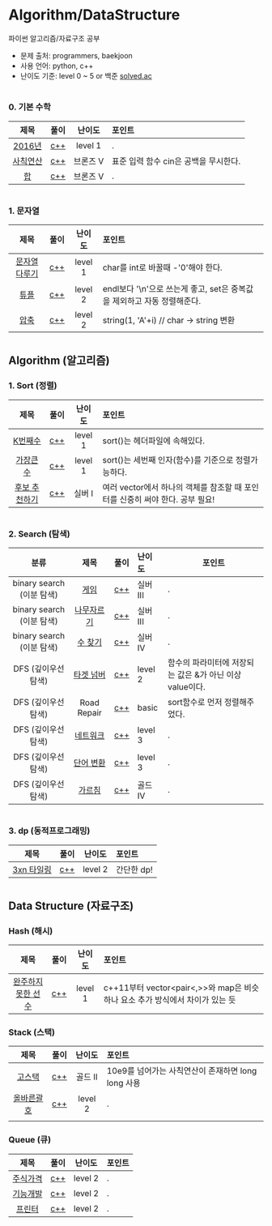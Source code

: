 # Algorithm/DataStructure

파이썬 알고리즘/자료구조 공부

- 문제 출처: programmers, baekjoon
- 사용 언어: python, c++
- 난이도 기준: level 0 ~ 5 or 백준 [solved.ac](https://solved.ac/)

#

### 0. 기본 수학

|                       제목                        |                   풀이                   |  난이도   | 포인트                                |
| :-----------------------------------------------: | :--------------------------------------: | :-------: | :------------------------------------ |
| [2016년](https://programmers.co.kr/learn/courses/30/lessons/12901)  | [c++](알고리즘/기본수학/2016년.cpp) | level 1 | .                   |
| [사칙연산](https://www.acmicpc.net/problem/10869) |     [c++](1_기본수학/1_사칙연산.cpp)     | 브론즈 V | 표준 입력 함수 cin은 공백을 무시한다. |
|    [합](https://www.acmicpc.net/problem/8393)     | [c++](./2_sort_정렬/2_sort_가장큰수.cpp) | 브론즈 V | .                                     |
#

### 1. 문자열
|                       제목                        |                   풀이                   |  난이도   | 포인트                                |
| :-----------------------------------------------: | :--------------------------------------: | :-------: | :------------------------------------ |
| [문자열다루기](https://programmers.co.kr/learn/courses/30/lessons/12918) |     [c++](알고리즘/문자열/문자열다루기.cpp)     | level 1 | char를 int로 바꿀때 -'0'해야 한다. |
| [튜플](https://programmers.co.kr/learn/courses/30/lessons/64065#) |     [c++](알고리즘/문자열/튜플.cpp)     | level 2 | endl보다 '\n'으로 쓰는게 좋고, set은 중복값을 제외하고 자동 정렬해준다. |
| [압축](https://programmers.co.kr/learn/courses/30/lessons/17684) |     [c++](알고리즘/문자열/압축.cpp)     | level 2 | string(1, 'A'+i) // char -> string 변환 |

#

## Algorithm (알고리즘)

### 1. Sort (정렬)

|                             제목                             |                  풀이                  | 난이도 | 포인트                                              |
| :----------------------------------------------------------: | :------------------------------------: | :----: | :-------------------------------------------------- |
| [K번째수](https://programmers.co.kr/learn/courses/30/lessons/42748?language=cpp) | [c++](2_sort_정렬/1_sort_k번째수.cpp)  |  level 1  | sort()는 <algorithm> 헤더파일에 속해있다.           |
| [가장큰수](https://programmers.co.kr/learn/courses/30/lessons/42746) | [c++](2_sort_정렬/2_sort_가장큰수.cpp) |  level 1  | sort()는 세번째 인자(함수)를 기준으로 정렬가능하다. |
| [후보 추천하기](https://www.acmicpc.net/problem/1713) | [c++](알고리즘/1_알고리즘_기초/후보추천하기.cpp) | 실버 I |여러 vector에서 하나의 객체를 참조할 때 포인터를 신중히 써야 한다. 공부 필요! |

#

### 2. Search (탐색)

|           분류            |                        제목                        |                    풀이                     | 난이도   | 포인트 |
| :-----------------------: | :------------------------------------------------: | :-----------------------------------------: | :------- | ------ |
| binary search (이분 탐색) |    [게임](https://www.acmicpc.net/problem/1072)    |    [c++](알고리즘/2_시간복잡도/게임.cpp)    | 실버 III | .      |
| binary search (이분 탐색) | [나무자르기](https://www.acmicpc.net/problem/2805) | [c++](알고리즘/2_시간복잡도/나무자르기.cpp) | 실버 III | .      |
| binary search (이분 탐색) | [수 찾기](https://www.acmicpc.net/problem/1920) | [c++](알고리즘/2_시간복잡도/수찾기.cpp) | 실버 IV | . |
| DFS (깊이우선탐색) | [타겟 넘버](https://programmers.co.kr/learn/courses/30/lessons/43165) | [c++](알고리즘/search_탐색/타겟넘버.cpp) | level 2| 함수의 파라미터에 저장되는 값은 &가 아닌 이상 value이다. |  
| DFS (깊이우선탐색) | Road Repair | [c++](알고리즘/search_탐색/RoadRepair.cpp) | basic | sort함수로 먼저 정렬해주었다. |  
| DFS (깊이우선탐색) | [네트워크](https://programmers.co.kr/learn/courses/30/lessons/43162) | [c++](알고리즘/search_탐색/네트워크.cpp) | level 3| .|  
| DFS (깊이우선탐색) | [단어 변환](https://programmers.co.kr/learn/courses/30/lessons/43163) | [c++](알고리즘/search_탐색/단어변환.cpp) | level 3| .|  
| DFS (깊이우선탐색) | [가르침](https://www.acmicpc.net/problem/1062) | [c++](알고리즘/1_알고리즘_기초/가르침.cpp) | 골드 IV| . |  


#

### 3. dp (동적프로그래밍)

|                             제목                             |                  풀이                  | 난이도 | 포인트                                              |
| :----------------------------------------------------------: | :------------------------------------: | :----: | :-------------------------------------------------- |
| [3xn 타일링](https://programmers.co.kr/learn/courses/30/lessons/12902) | [c++](알고리즘/dp_동적프로그래밍/3xn타일링.cpp)  |  level 2  | 간단한 dp!        |

#

## Data Structure (자료구조)

### Hash (해시)

|                      제목                      |                    풀이                    | 난이도  | 포인트                                             |
| :--------------------------------------------: | :----------------------------------------: | :-----: | :------------------------------------------------- |
| [완주하지 못한 선수](https://programmers.co.kr/learn/courses/30/lessons/42576) | [c++](자료구조/hash_해시/완주하지못한선수.cpp) | level 1 | c++11부터 vector<pair<,>>와 map은 비슷하나 요소 추가 방식에서 차이가 있는 듯 |


### Stack (스택)

|                      제목                      |                    풀이                    | 난이도  | 포인트                                             |
| :--------------------------------------------: | :----------------------------------------: | :-----: | :------------------------------------------------- |
| [고스택](https://www.acmicpc.net/problem/3425) | [c++](알고리즘/1_알고리즘_기초/고스택.cpp) | 골드 II | 10e9를 넘어가는 사칙연산이 존재하면 long long 사용 |
| [올바른괄호](https://programmers.co.kr/learn/courses/30/lessons/12909) | [c++](자료구조/stack_스택/올바른괄호.cpp) | level 2 | . |
|  |   |   |  | 


### Queue (큐)
|                      제목                      |                    풀이                    | 난이도  | 포인트                                             |
| :--------------------------------------------: | :----------------------------------------: | :-----: | :------------------------------------------------- |
| [주식가격](https://programmers.co.kr/learn/courses/30/lessons/42584) | [c++](자료구조/queue_큐/주식가격.cpp) | level 2 | . |
| [기능개발](https://programmers.co.kr/learn/courses/30/lessons/42586) | [c++](자료구조/queue_큐/기능개발.cpp) | level 2 | . |
| [프린터](https://programmers.co.kr/learn/courses/30/lessons/42587) | [c++](자료구조/queue_큐/프린터.cpp) | level 2 | . |